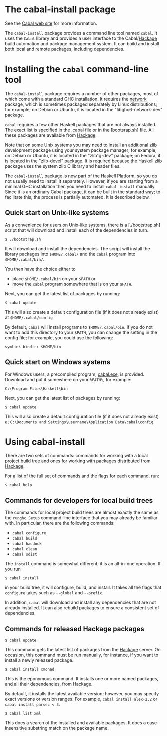 The cabal-install package
=========================

See the [Cabal web site](http://www.haskell.org/cabal/) for more
information.

The `cabal-install` package provides a command line tool named `cabal`.
It uses the `Cabal` library and provides a user interface to the
Cabal/[Hackage] build automation and package management system. It can
build and install both local and remote packages, including
dependencies.


Installing the `cabal` command-line tool
========================================

The `cabal-install` package requires a number of other packages, most of
which come with a standard GHC installation. It requires the [network]
package, which is sometimes packaged separately by Linux distributions;
for example, on Debian or Ubuntu, it is located in the
"libghc6-network-dev" package.

`cabal` requires a few other Haskell packages that are not always
installed. The exact list is specified in the [.cabal] file or in the
[bootsrap.sh] file. All these packages are available from [Hackage].

Note that on some Unix systems you may need to install an additional
zlib development package using your system package manager; for example,
on Debian or Ubuntu, it is located in the "zlib1g-dev" package; on
Fedora, it is located in the "zlib-devel" package. It is required
because the Haskell zlib package uses the system zlib C library and
header files.

The `cabal-install` package is now part of the Haskell Platform, so you
do not usually need to install it separately. However, if you are
starting from a minimal GHC installation then you need to install
`cabal-install` manually. Since it is an ordinary Cabal package, it can
be built in the standard way; to facilitate this, the process is
partially automated. It is described below.

[.cabal]: cabal-install.cabal
[bootstrap.sh]: bootstrap.sh
[network]: http://hackage.haskell.org/package/network

Quick start on Unix-like systems
--------------------------------

As a convenience for users on Unix-like systems, there is a
[./bootstrap.sh] script that will download and install each of the
dependencies in turn.

    $ ./bootstrap.sh

It will download and install the dependencies. The script will install
the library packages into `$HOME/.cabal/` and the `cabal` program into
`$HOME/.cabal/bin/`.

You then have the choice either to

  * place `$HOME/.cabal/bin` on your `$PATH` or
  * move the `cabal` program somewhere that is on your `$PATH`.

Next, you can get the latest list of packages by running:

    $ cabal update

This will also create a default configuration file (if it does not
already exist) at `$HOME/.cabal/config`

By default, `cabal` will install programs to `$HOME/.cabal/bin`. If you
do not want to add this directory to your `$PATH`, you can change
the setting in the config file; for example, you could use the
following:

    symlink-bindir: $HOME/bin


Quick start on Windows systems
------------------------------

For Windows users, a precompiled program, [cabal.exe], is provided.
Download and put it somewhere on your `%PATH%`, for example:

    C:\Program Files\Haskell\bin

Next, you can get the latest list of packages by running:

    $ cabal update

This will also create a default configuration file (if it does not
already exist) at
`C:\Documents and Settings\username\Application Data\cabal\config`.

[cabal.exe]: http://haskell.org/cabal/release/cabal-install-latest/cabal.exe


Using cabal-install
===================

There are two sets of commands: commands for working with a local
project build tree and ones for working with packages distributed
from [Hackage].

For a list of the full set of commands and the flags for each command,
run:

    $ cabal help


Commands for developers for local build trees
---------------------------------------------

The commands for local project build trees are almost exactly the same
as the `runghc Setup` command-line interface that you may already be
familiar with. In particular, there are the following commands:

  * `cabal configure`
  * `cabal build`
  * `cabal haddock`
  * `cabal clean`
  * `cabal sdist`

The `install` command is somewhat different; it is an all-in-one
operation. If you run

    $ cabal install

in your build tree, it will configure, build, and install. It takes all
the flags that `configure` takes such as `--global` and `--prefix`.

In addition, `cabal` will download and install any dependencies that are
not already installed. It can also rebuild packages to ensure a
consistent set of dependencies.


Commands for released Hackage packages
--------------------------------------

    $ cabal update

This command gets the latest list of packages from the [Hackage] server.
On occasion, this command must be run manually, for instance, if you
want to install a newly released package.

    $ cabal install xmonad

This is the eponymous command. It installs one or more named packages,
and all their dependencies, from Hackage.

By default, it installs the latest available version; however, you may
specify exact versions or version ranges. For example,
`cabal install alex-2.2` or `cabal install parsec < 3`.

    $ cabal list xml

This does a search of the installed and available packages. It does a
case-insensitive substring match on the package name.


[Hackage]: http://hackage.haskell.org
